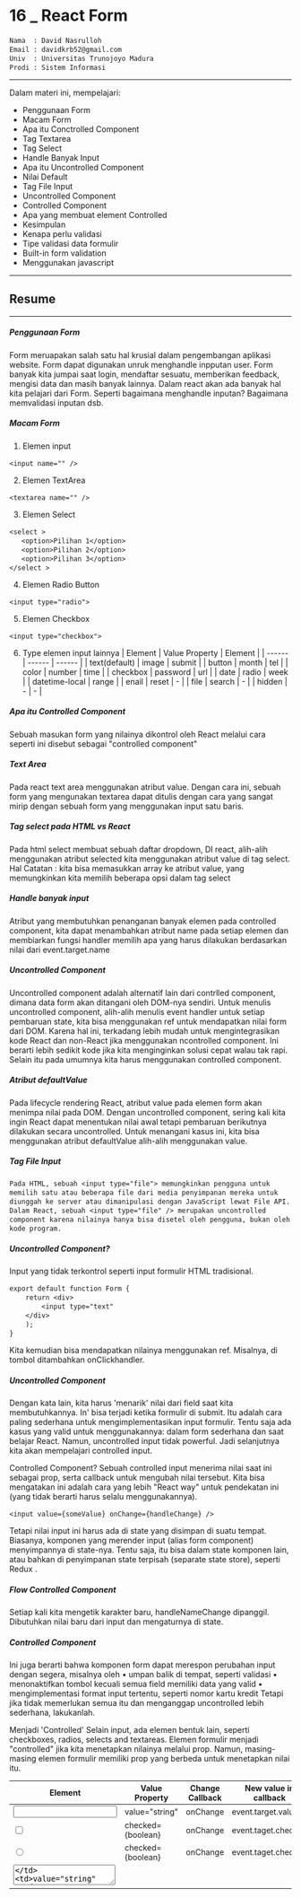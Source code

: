 # 16 \_ React Form

```
Nama  : David Nasrulloh
Email : davidkrb52@gmail.com
Univ  : Universitas Trunojoyo Madura
Prodi : Sistem Informasi
```

---

Dalam materi ini, mempelajari:

- Penggunaan Form
- Macam Form
- Apa itu Conctrolled Component
- Tag Textarea
- Tag Select
- Handle Banyak Input
- Apa itu Uncontrolled Component
- Nilai Default
- Tag File Input
- Uncontrolled Component
- Controlled Component
- Apa yang membuat element Controlled
- Kesimpulan
- Kenapa perlu validasi
- Tipe validasi data formulir
- Built-in form validation
- Menggunakan javascript

---

## Resume

---

##### Penggunaan Form

Form meruapakan salah satu hal krusial dalam pengembangan aplikasi website. Form dapat digunakan unruk menghandle inpputan user.
Form banyak kita jumpai saat login, mendaftar sesuatu, memberikan feedback, mengisi data dan masih banyak lainnya.
Dalam react akan ada banyak hal kita pelajari dari Form. Seperti bagaimana menghandle inputan? Bagaimana memvalidasi inputan dsb.

##### Macam Form

1. Elemen input

```
<input name="" />
```

2. Elemen TextArea

```
<textarea name="" />
```

3. Elemen Select

```
<select >
   <option>Pilihan 1</option>
   <option>Pilihan 2</option>
   <option>Pilihan 3</option>
</select >
```

4. Elemen Radio Button

```
<input type="radio">
```

5. Elemen Checkbox

```
<input type="checkbox">
```

6. Type elemen input lainnya
   | Element | Value Property | Element |
   | ------ | ------ | ------ |
   | text(default) | image | submit |
   | button | month | tel |
   | color | number | time |
   | checkbox | password | url |
   | date | radio | week |
   | datetime-local | range |
   | enail | reset | - |
   | file | search | - |
   | hidden | - | - |

##### Apa itu Controlled Component

Sebuah masukan form yang nilainya dikontrol oleh React melalui cara seperti ini disebut sebagai "controlled component"

##### Text Area

Pada react text area menggunakan atribut value. Dengan cara ini, sebuah form yang mengunakan textarea dapat ditulis dengan cara yang sangat mirip dengan sebuah form yang menggunakan input satu baris.

##### Tag select pada HTML vs React

Pada html select membuat sebuah daftar dropdown, DI react, alih-alih menggunakan atribut selected kita menggunakan atribut value di tag select. Hal
Catatan : kita bisa memasukkan array ke atribut value, yang memungkinkan kita memilih beberapa opsi dalam tag select

##### Handle banyak input

Atribut yang membutuhkan penanganan banyak elemen pada controlled component, kita dapat menambahkan atribut name pada setiap elemen dan membiarkan fungsi handler memilih apa yang harus dilakukan berdasarkan nilai dari event.target.name

##### Uncontrolled Component

Uncontrolled component adalah alternatif lain dari contrlled component, dimana data form akan ditangani oleh DOM-nya sendiri. Untuk menulis uncontrolled component, alih-alih menulis event handler untuk setiap pembaruan state, kita bisa menggunakan ref untuk mendapatkan nilai form dari DOM. Karena hal ini, terkadang lebih mudah untuk mengintegrasikan kode React dan non-React jika menggunakan ncontrolled component. Ini berarti lebih sedikit kode jika kita menginginkan solusi cepat walau tak rapi. Selain itu pada umumnya kita harus menggunakan controlled component.

##### Atribut defaultValue

Pada lifecycle rendering React, atribut value pada elemen form akan menimpa nilai pada DOM. Dengan uncontrolled component, sering kali kita ingin React dapat menentukan nilai awal tetapi pembaruan berikutnya dilakukan secara uncontrolled. Untuk menangani kasus ini, kita bisa menggunakan atribut defaultValue alih-alih menggunakan value.

##### Tag File Input

```
Pada HTML, sebuah <input type="file"> memungkinkan pengguna untuk memilih satu atau beberapa file dari media penyimpanan mereka untuk diunggah ke server atau dimanipulasi dengan JavaScript lewat File API.
Dalam React, sebuah <input type="file" /> merupakan uncontrolled component karena nilainya hanya bisa disetel oleh pengguna, bukan oleh kode program.
```

##### Uncontrolled Component?

Input yang tidak terkontrol seperti input formulir HTML tradisional.

```
export default function Form {
    return <div>
        <input type="text"
    </div>
    );
}
```

Kita kemudian bisa mendapatkan nilainya menggunakan ref. Misalnya, di tombol ditambahkan onClickhandler.

##### Uncontrolled Component

Dengan kata lain, kita harus 'menarik' nilai dari field saat kita membutuhkannya. In' bisa terjadi ketika formulir di submit.
Itu adalah cara paling sederhana untuk mengimplementasikan input formulir. Tentu saja ada kasus yang valid untuk menggunakannya: dalam form sederhana dan saat belajar React.
Namun, uncontrolled input tidak powerful. Jadi selanjutnya kita akan mempelajari controlled input.

Controlled Component? Sebuah controlled input menerima nilai saat ini sebagai prop, serta callback untuk mengubah nilai tersebut. Kita bisa mengatakan ini adalah cara yang lebih "React way" untuk pendekatan ini (yang tidak berarti harus selalu menggunakannya).

```
<input value={someValue} onChange={handleChange} />
```

Tetapi nilai input ini harus ada di state yang disimpan di suatu tempat. Biasanya, komponen yang merender input (alias form component) menyimpannya di state-nya. Tentu saja, itu bisa dalam state komponen lain, atau bahkan di penyimpanan state terpisah (separate state store), seperti Redux .

##### Flow Controlled Component

Setiap kali kita mengetik karakter baru, handleNameChange dipanggil. Dibutuhkan nilai baru dari input dan mengaturnya di state.

##### Controlled Component

lni juga berarti bahwa komponen form dapat merespon perubahan input dengan segera, misalnya oleh
• umpan balik di tempat, seperti validasi
• menonaktifkan tombol kecuali semua field memiliki data yang valid
• mengimplementasi format input tertentu, seperti nomor kartu kredit
Tetapi jika tidak memerlukan semua itu dan menganggap uncontrolled lebih sederhana, lakukanlah.

Menjadi 'Controlled' Selain input, ada elemen bentuk lain, seperti checkboxes, radios, selects and textareas. Elemen formulir menjadi "controlled" jika kita menetapkan nilainya melalui prop.
Namun, masing-masing elemen formulir memiliki prop yang berbeda untuk menetapkan nilai itu.

| Element                 | Value Property       | Change Callback | New value in callback |
| ----------------------- | -------------------- | --------------- | --------------------- |
| <input type="text">     | value="string"       | onChange        | event.target.value    |
| <input type="checkbox"> | checked={boolean}    | onChange        | event.taget.checked   |
| <input type="radio">    | checked={boolean}    | onChange        | event.taget.checked   |
| <textarea>              | value="string"       | onChange        | event.taget.value     |
| <select>                | value="option value" | onChange        | event.taget.value     |

##### Kesimpulan

Form controlled dan uncontrolled memiliki kelebihannya sendiri. Kita perlu mengevaluasi situasi kita secara spesifik dan memilih pendekatan apa yang cocok untuk kondisi kita.
Jika formulir sangat sederhana dalam hal umpan batik UI, uncontrolled dengan refs sepenuhnya balk-balk saja. Kita tidak perlu mendengarkan apa yang dikatakan berbagai artikel bahwa uncontrolled itu "buruk". Lagipula kita selalu dapat bermigrasi ke controlled input.

| FItur                                    | uncontrolled | controlled |
| ---------------------------------------- | ------------ | ---------- |
| one-time value retrieval (e.g on submit) | v            | v          |
| validating on submit                     | v            | v          |
| instant field validation                 | x            | v          |
| conditionally disabling submit button    | x            | v          |
| enforcing input format                   | x            | v          |
| several input format                     | x            | v          |
| several inputs for one piece of data     | x            | v          |
| dynamic inputs                           | x            | v          |

##### Kenapa perlu validasi

Buat apa? Pada dasarnya, ada 3 alasan mengapa validasi form diperlukan :

- Mencari input data yang benar dan sesuai format. Sebuah web/aplikasi tidak dapat berjalan dengan benar, jika data yang diolah tidak sesuai dengan kebutuhan aplikasi
- Melindungi akun pengguna. Misalnya, membuat pengguna untuk memasukkan data password yang aman
- Melindungi sistem/aplikasi. Validasi form yang kuat dapat meminimalisir perilaku pengguna yang ingin meretas sistem/aplikasi

##### Tipe validasi data formulir

1. Client-side Validation
   Validasi yang dilakukan pada sisi klien (browser). Validasi ini dilakukan agar data input sesuai dengan kebutuhan form, sebelum data form dikirimkan ke server. Kelebihan validasi sisi klien ialah user-friendly, karena jika terjadi kesalahan pengguna akan langsung diberitahu. Pengguna tidak harus menunggu respon dari server untuk mengetahui hasil validasi.
   Validasi sisi klien, terbagi atas dua bagian • Built-in form validation, yaitu menggunakan fitur validasi langsung dari HTML5. Biasanya, validasi ini tidak membutuhkan Javascript dan memiliki performa yang lebih balk. Tapi tidak dapat dikostumisasi. Kadang pesan errornya cukup `kaku'. Contohnya : required, minlength, maxlength, min, max, type dan patten • Menggunakan Javascript. In' membuat validasi form dapat dikostumisasi. Tetapi kita perlu membuatnya sendiri.
2. Server-side validation
   Validasi yang dilakukan pada sisi server. Sisi server bertugas untuk memvalidasi data kembali, sebelum disimpan di database. Jika ditemukan kesalahan, maka response akan dikirim kembali ke client berupa koreksi atas kesalahan yang dibuat oleh pengguna.
   Berbeda dengan validasi sisi klien, validasi ini tidak user-friendly. Karena, koreksi kesalahan akan dikirimkan, setelah form di-submit.

Catatan :
Javascript bisa kapan? Bisa kapan saja melakukan validasi? • Ketika ada perubahan di form. Ketika ada perubahan, akan mentrigger event onChange. Kkup real-time berdasarkan perubahan data, namun fungsi akaelebihannya validasi akan can terus dipanggil selama ada perubahan. Bisa dikombinasikan dengan disable button. • Ketika menekan tombol submit. Ketika menekan tombol submit, akan mentrigger event onSubmit. Kelebihannya validasi cukup sekali, namun tidak akan real-time memvalidasi form.

---

### output praktikum:

##### Tampilan Normal

![file1](./screenshots/prak1.png)

##### Tampilan Error Nama

![file2](./screenshots/prak2.png)

##### Tampilan Error Email

![file3](./screenshots/prak3.png)

##### Tampilan Error No Hp

![file4](./screenshots/prak4.png)

##### Tampilan Berhasil

![file5](./screenshots/prak5.png)

Catatan : Ketika ada error button disabled / atau tidak bisa di klik

##### Tampilan Disable Button

![file6](./screenshots/prak6.png)

---

24 September 2022 | David Nasrulloh
